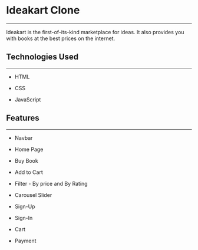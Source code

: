 <h1>Ideakart Clone</h1>
<hr><p>Ideakart is the first-of-its-kind marketplace for ideas. It also provides you with books at the best prices on the internet.</p><h2>Technologies Used</h2>
<hr><ul>
<li>HTML</li>
</ul><ul>
<li>CSS</li>
</ul><ul>
<li>JavaScript</li>
</ul><h2>Features</h2>
<hr><ul>
<li>Navbar</li>
</ul><ul>
<li>Home Page</li>
</ul><ul>
<li>Buy Book</li>
</ul><ul>
<li>Add to Cart</li>
</ul><ul>
<li>Filter - By price and By Rating</li>
</ul><ul>
<li>Carousel Slider</li>
</ul><ul>
<li>Sign-Up</li>
</ul><ul>
<li>Sign-In</li>
</ul><ul>
<li>Cart</li>
</ul><ul>
<li>Payment</li>
</ul>
